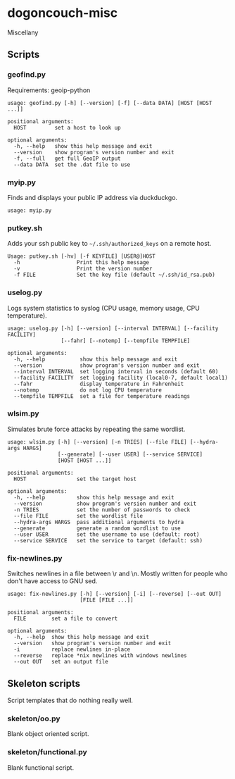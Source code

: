 # dogoncouch-misc
Miscellany

## Scripts

### geofind.py
Requirements: geoip-python

```
usage: geofind.py [-h] [--version] [-f] [--data DATA] [HOST [HOST ...]]

positional arguments:
  HOST         set a host to look up

optional arguments:
  -h, --help   show this help message and exit
  --version    show program's version number and exit
  -f, --full   get full GeoIP output
  --data DATA  set the .dat file to use
```

### myip.py
Finds and displays your public IP address via duckduckgo.

```
usage: myip.py
```

### putkey.sh
Adds your ssh public key to `~/.ssh/authorized_keys` on a remote host.

```
Usage: putkey.sh [-hv] [-f KEYFILE] [USER@]HOST
  -h                  Print this help message
  -v                  Print the version number
  -f FILE             Set the key file (default ~/.ssh/id_rsa.pub)
```

### uselog.py
Logs system statistics to syslog (CPU usage, memory usage, CPU temperature).

```
usage: uselog.py [-h] [--version] [--interval INTERVAL] [--facility FACILITY]
                 [--fahr] [--notemp] [--tempfile TEMPFILE]

optional arguments:
  -h, --help           show this help message and exit
  --version            show program's version number and exit
  --interval INTERVAL  set logging interval in seconds (default 60)
  --facility FACILITY  set logging facility (local0-7, default local1)
  --fahr               display temperature in Fahrenheit
  --notemp             do not log CPU temperature
  --tempfile TEMPFILE  set a file for temperature readings
```

### wlsim.py
Simulates brute force attacks by repeating the same wordlist.

```
usage: wlsim.py [-h] [--version] [-n TRIES] [--file FILE] [--hydra-args HARGS]
                [--generate] [--user USER] [--service SERVICE]
                [HOST [HOST ...]]

positional arguments:
  HOST                set the target host

optional arguments:
  -h, --help          show this help message and exit
  --version           show program's version number and exit
  -n TRIES            set the number of passwords to check
  --file FILE         set the wordlist file
  --hydra-args HARGS  pass additional arguments to hydra
  --generate          generate a random wordlist to use
  --user USER         set the username to use (default: root)
  --service SERVICE   set the service to target (default: ssh)
```

### fix-newlines.py
Switches newlines in a file between \r and \n. Mostly written for people who don't have access to GNU sed.

```
usage: fix-newlines.py [-h] [--version] [-i] [--reverse] [--out OUT]
                       [FILE [FILE ...]]

positional arguments:
  FILE        set a file to convert

optional arguments:
  -h, --help  show this help message and exit
  --version   show program's version number and exit
  -i          replace newlines in-place
  --reverse   replace *nix newlines with windows newlines
  --out OUT   set an output file
```

## Skeleton scripts
Script templates that do nothing really well.

### skeleton/oo.py
Blank object oriented script.

### skeleton/functional.py
Blank functional script.

